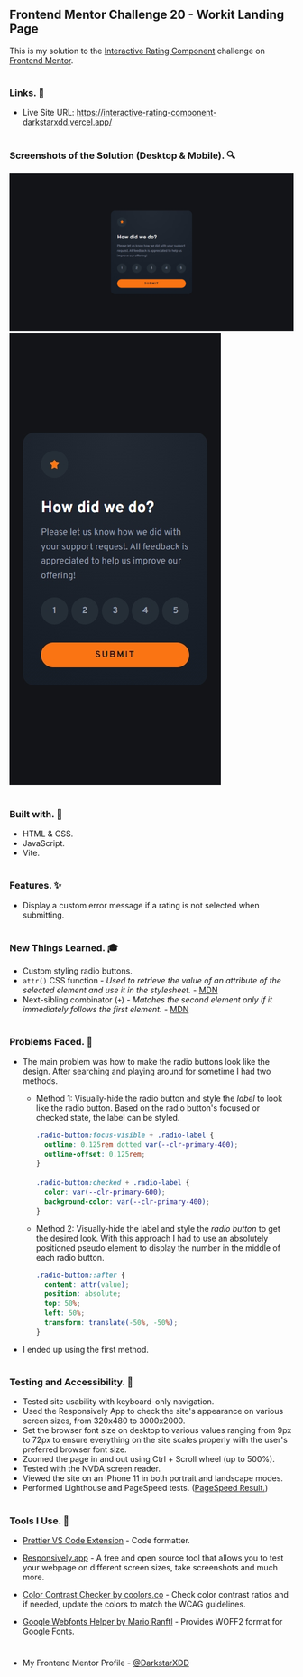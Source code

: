 ## Frontend Mentor Challenge 20 - Workit Landing Page

This is my solution to the [Interactive Rating Component](https://www.frontendmentor.io/challenges/interactive-rating-component-koxpeBUmI) challenge on [Frontend Mentor](https://www.frontendmentor.io/).

#

### Links. 🔗

- Live Site URL: https://interactive-rating-component-darkstarxdd.vercel.app/

#

### Screenshots of the Solution (Desktop & Mobile). 🔍

![](./solution_screenshots/screenshot_desktop.jpeg)
![](./solution_screenshots/screenshot_mobile.jpeg)

#

### Built with. 🔨

- HTML & CSS.
- JavaScript.
- Vite.

#

### Features. ✨

- Display a custom error message if a rating is not selected when submitting.

#

### New Things Learned. 🎓

- Custom styling radio buttons.
- `attr()` CSS function - _Used to retrieve the value of an attribute of the selected element and use it in the stylesheet._ - [MDN](https://developer.mozilla.org/en-US/docs/Web/CSS/attr)
- Next-sibling combinator (`+`) - _Matches the second element only if it immediately follows the first element._ - [MDN](https://developer.mozilla.org/en-US/docs/Web/CSS/Next-sibling_combinator)

#

### Problems Faced. 🚧

- The main problem was how to make the radio buttons look like the design. After searching and playing around for sometime I had two methods.

  - Method 1: Visually-hide the radio button and style the _label_ to look like the radio button. Based on the radio button's focused or checked state, the label can be styled.

    ```css
    .radio-button:focus-visible + .radio-label {
      outline: 0.125rem dotted var(--clr-primary-400);
      outline-offset: 0.125rem;
    }

    .radio-button:checked + .radio-label {
      color: var(--clr-primary-600);
      background-color: var(--clr-primary-400);
    }
    ```

  - Method 2: Visually-hide the label and style the _radio button_ to get the desired look. With this approach I had to use an absolutely positioned pseudo element to display the number in the middle of each radio button.
    ```css
    .radio-button::after {
      content: attr(value);
      position: absolute;
      top: 50%;
      left: 50%;
      transform: translate(-50%, -50%);
    }
    ```

- I ended up using the first method.

#

### Testing and Accessibility. 🧪

- Tested site usability with keyboard-only navigation.
- Used the Responsively App to check the site's appearance on various screen sizes, from 320x480 to 3000x2000.
- Set the browser font size on desktop to various values ranging from 9px to 72px to ensure everything on the site scales properly with the user's preferred browser font size.
- Zoomed the page in and out using Ctrl + Scroll wheel (up to 500%).
- Tested with the NVDA screen reader.
- Viewed the site on an iPhone 11 in both portrait and landscape modes.
- Performed Lighthouse and PageSpeed tests. ([PageSpeed Result.](https://pagespeed.web.dev/analysis/https-interactive-rating-component-darkstarxdd-vercel-app/lbtbvmugjk?form_factor=mobile))

#

### Tools I Use. 🔧

- [Prettier VS Code Extension](https://marketplace.visualstudio.com/items?itemName=esbenp.prettier-vscode) - Code formatter.

- [Responsively.app](https://responsively.app/) - A free and open source tool that allows you to test your webpage on different screen sizes, take screenshots and much more.

- [Color Contrast Checker by coolors.co](https://coolors.co/contrast-checker/112a46-acc8e5) - Check color contrast ratios and if needed, update the colors to match the WCAG guidelines.

- [Google Webfonts Helper by Mario Ranftl](https://gwfh.mranftl.com/fonts) - Provides WOFF2 format for Google Fonts.

#

- My Frontend Mentor Profile - [@DarkstarXDD](https://www.frontendmentor.io/profile/DarkstarXDD)
